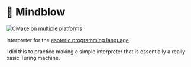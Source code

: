 # 🤯 Mindblow

[![CMake on multiple platforms](https://github.com/electrikmilk/mindblow/actions/workflows/cmake-multi-platform.yml/badge.svg)](https://github.com/electrikmilk/mindblow/actions/workflows/cmake-multi-platform.yml)

Interpreter for the [esoteric programming language](https://en.wikipedia.org/wiki/Brainfuck).

I did this to practice making a simple interpreter that is essentially a really basic Turing machine.
